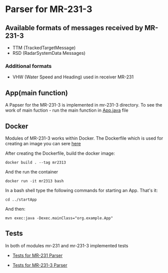 # Parser for MR-231-3

## Available formats of messages received by MR-231-3
- TTM (TrackedTargetMessage)
- RSD (RadarSystemData Messages)
### Additional formats
- VHW (Water Speed and Heading) used in receiver MR-231

## App(main function)

A Papser for the MR-231-3 is implemented in mr-231-3 directory. 
To see the work of main fuction - run the main function in [App.java](path/startApp/src/main/java/org/example/App.java) file

## Docker 
Modules of MR-231-3 works within Docker.
The Dockerfile which is used for creating an image you can sere [here](Code/Dockerfile)

After creating the Dockerfile, build the docker image:

`docker build . --tag mr2313` 

And the run the container

`docker run -it mr2313 bash`

In a bash shell type the following commands for starting an App. That's it:

`cd ../startApp`

And then:

`mvn exec:java -Dexec.mainClass="org.example.App"`

## Tests
In both of modules mr-231 and mr-231-3 implemented tests
- [Tests for MR-231 Parser](Code/mr-231/src/test/java/org/example/searadar/mr231/Mr231Tests.java) 

- [Tests for MR-231-3 Parser](Code/mr-231-3/src/test/java/org/example/searadar/mr2313/Mr2313Tests.java)



